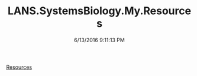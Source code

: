 ﻿---
title: LANS.SystemsBiology.My.Resources
date: 6/13/2016 9:11:13 PM
---

[Resources](T-LANS.SystemsBiology.My.Resources.Resources.html)
